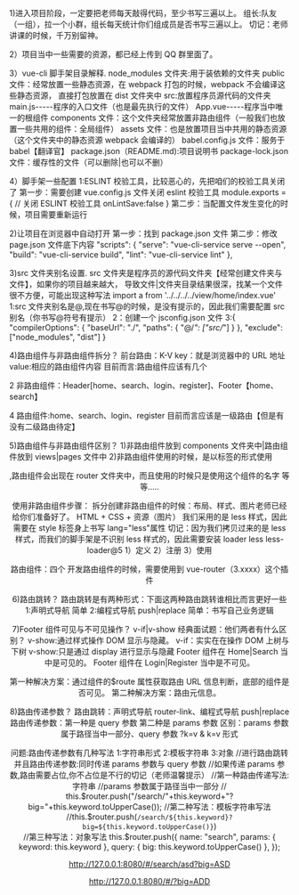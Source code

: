 1)进入项目阶段，一定要把老师每天敲得代码，至少书写三遍以上。
组长:队友（一组），拉一个小群，组长每天统计你们组成员是否书写三遍以上。
切记：老师讲课的时候，千万别留神。

2）项目当中一些需要的资源，都已经上传到 QQ 群里面了。

3）vue-cli 脚手架目录解释.
node_modules 文件夹:用于装依赖的文件夹
public 文件：经常放置一些静态资源，在 webpack 打包的时候，webpack 不会编译这些静态资源，
直接打包放置在 dist 文件夹中
src:放置程序员源代码的文件夹
main.js-----程序的入口文件（也是最先执行的文件）
App.vue-----程序当中唯一的根组件
components 文件：这个文件夹经常放置非路由组件（一般我们也放置一些共用的组件：全局组件）
assets 文件：也是放置项目当中共用的静态资源（这个文件夹中的静态资源 webpack 会编译的）
babel.config.js 文件：服务于 babel【翻译官】
package.json（README.md):项目说明书
package-lock.json 文件：缓存性的文件（可以删除|也可以不删）

4）脚手架一些配置
1:ESLINT 校验工具，比较恶心的，先把咱们的校验工具关闭了
第一步：需要创建 vue.config.js 文件关闭 eslint 校验工具
module.exports = {
// 关闭 ESLINT 校验工具
onLintSave:false
}
第二步：当配置文件发生变化的时候，项目需要重新运行

2)让项目在浏览器中自动打开
第一步：找到 package.json 文件
第二步：修改 page.json 文件底下内容
"scripts": {
"serve": "vue-cli-service serve --open",
"build": "vue-cli-service build",
"lint": "vue-cli-service lint"
},

3)src 文件夹别名设置.
src 文件夹是程序员的源代码文件夹【经常创建文件夹与文件】，如果你的项目越来越大，
导致文件|文件夹目录结果很深，找某一个文件很不方便，可能出现这种写法
import a from '../../../../view/home/index.vue'
1:src 文件夹别名是@,现在书写@的时候，是没有提示的，因此我们需要配置 src 别名（你书写@符号有提示）
2：创建一个 jsconfig.json 文件
3:{
"compilerOptions": {
"baseUrl": "./",
"paths": {
"@/_": ["src/_"]
}
},
"exclude": ["node_modules", "dist"]
}

4)路由组件与非路由组件拆分？
前台路由：K-V
key：就是浏览器中的 URL 地址
value:相应的路由组件内容
目前而言:路由组件应该有几个

2 非路由组件：Header[home、search、login、register]、Footer【home、search】

4 路由组件:home、search、login、register 目前而言应该是一级路由【但是有没有二级路由待定】

5)路由组件与非路由组件区别？ 1)非路由组件放到 components 文件夹中|路由组件放到 views|pages 文件中 2)非路由组件使用的时候，是以标签的形式使用<Header/>,路由组件会出现在 router 文件夹中，而且使用的时候只是使用这个组件的名字
等等.....

使用非路由组件步骤：
拆分创建非路由组件的时候：布局、样式、图片老师已经给你们准备好了。
HTML + CSS + 资源（图片）
我们采用的是 less 样式，因此需要在 style 标签身上书写 lang="less"属性
切记：因为我们拷贝过来的是 less 样式，而我们的脚手架是不识别 less 样式的，因此需要安装 loader
less less-loader@5
1）定义
2）注册
3）使用

路由组件：四个
开发路由组件的时候，需要使用到 vue-router（3.xxxx）这个插件

6)路由跳转？
路由跳转是有两种形式：下面这两种路由跳转谁相比而言更好一些
1:声明式导航<router-link/> 简单
2:编程式导航 push|replace 简单：书写自己业务逻辑

7)Footer 组件可见与不可见操作？
v-if|v-show 经典面试题：他们两者有什么区别？ v-show:通过样式操作 DOM 显示与隐藏。
v-if：实实在在操作 DOM 上树与下树
v-show:只是通过 display 进行显示与隐藏
Footer 组件在 Home|Search 当中是可见的。
Footer 组件在 Login|Register 当中是不可见。

第一种解决方案：通过组件的\$route 属性获取路由 URL 信息判断，底部的组件是否可见。
第二种解决方案：路由元信息。

8)路由传递参数？
路由跳转：声明式导航 router-link、编程式导航 push|replace
路由传递参数：第一种是 query 参数 第二种是 params 参数
区别：params 参数属于路径当中一部分、query 参数 ?k=v & k=v 形式

问题:路由传递参数有几种写法
1:字符串形式 2:模板字符串 3:对象
//进行路由跳转并且路由传递参数:同时传递 params 参数与 query 参数
//如果传递 params 参数,路由需要占位,你不占位是不行的切记（老师温馨提示）
//第一种路由传递写法:字符串
//params 参数属于路径当中一部分
// this.$router.push("/search/"+this.keyword+"?big="+this.keyword.toUpperCase());
//第二种写法：模板字符串写法
//this.$router.push(`/search/${this.keyword}?big=${this.keyword.toUpperCase()}`)\
//第三种写法：对象写法
this.$router.push({
        name: "search",
        params: { keyword: this.keyword },
        query: { big: this.keyword.toUpperCase() },
});


http://127.0.0.1:8080/#/search/asd?big=ASD

http://127.0.0.1:8080/#/?big=ADD